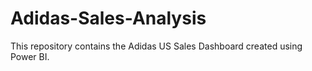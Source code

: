 # Adidas-Sales-Analysis
This repository contains the Adidas US Sales Dashboard created using Power BI. 
